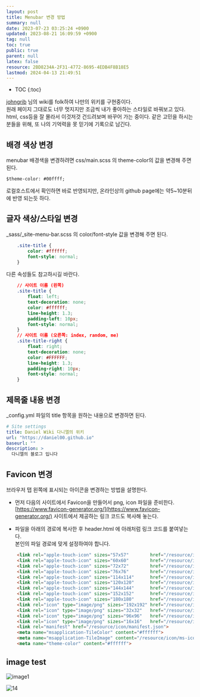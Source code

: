 ```yaml
---
layout: post
title: Menubar 변경 방법
summary: null
date: 2023-07-23 03:25:24 +0900
updated: 2023-08-21 16:09:59 +0900
tag: null
toc: true
public: true
parent: null
latex: false
resource: 2BD8234A-2F31-4772-8695-4EDB4F8B18E5
lastmod: 2024-04-13 21:49:51
---
```

* TOC
{:toc}

[johngrib]( http://johngrib.github.io ) 님의 wiki를 folk하여 나만의 위키를 구현중이다.  
원래 페이지 그대로도 너무 멋지지만 조금씩 내가 좋아하는 스타일로 바꿔보고 있다.  
html, css등을 잘 몰라서 이것저것 건드려보며 바꾸어 가는 중이다.
같은 고민을 하시는 분들을 위해, 또 나의 기억력을 못 믿기에 기록으로 남긴다.

## 배경 색상 변경
menubar 배경색을 변경하려면 css/main.scss 의 theme-color의 값을 변경해 주면 된다.  

```
$theme-color: #00ffff;
```
로컬호스트에서 확인하면 바로 반영되지만, 온라인상의 github page에는 약5~10분뒤에 반영 되는듯 하다.

## 글자 색상/스타일 변경  
\_sass/\_site-menu-bar.scss 의 color/font-style 값을 변경해 주면 된다.
```css
    .site-title {
        color: #ffffff;
        font-style: normal;
    }
```

다른 속성들도 참고하시길 바란다.
```css
    // 사이트 이름 (왼쪽)
    .site-title {
        float: left;
        text-decoration: none;
        color: #ffffff;
        line-height: 1.3;
        padding-left: 10px;
        font-style: normal;
    }
    // 사이트 이름 (오른쪽: index, random, me)
    .site-title-right {
        float: right;
        text-decoration: none;
        color: #FFFFFF;
        line-height: 1.3;
        padding-right: 10px;
        font-style: normal;
    }
```

## 제목줄 내용 변경
\_config.yml 파일의 title 항목을 원하는 내용으로 변경하면 된다.  

```yml
# Site settings
title: Daniel Wiki 다니엘의 위키
url: "https://daniel00.github.io"
baseurl: ""
description: >
  다니엘의 블로그 입니다
```


## Favicon 변경
브라우저 탭 왼쪽에 표시되는 아이콘을 변경하는 방법을 설명한다.  

* 먼저 다음의 사이트에서 Favicon을 만들어서 png, icon 파일을 준비한다.  
[https://www.favicon-generator.org/](https://www.favicon-generator.org/)
사이트에서 제공하는 링크 코드도 복사해 놓는다.

* 파일을 아래의 경로에 복사한 후 header.html 에 아래처럼 링크 코드를 붙여넣는다.  
  본인의 파일 경로에 맞게 설정하여야 합니다.

```html
    <link rel="apple-touch-icon" sizes="57x57"        href="/resource/icon/apple-icon-57x57.png">
    <link rel="apple-touch-icon" sizes="60x60"        href="/resource/icon/apple-icon-60x60.png">
    <link rel="apple-touch-icon" sizes="72x72"        href="/resource/icon/apple-icon-72x72.png">
    <link rel="apple-touch-icon" sizes="76x76"        href="/resource/icon/apple-icon-76x76.png">
    <link rel="apple-touch-icon" sizes="114x114"      href="/resource/icon/apple-icon-114x114.png">
    <link rel="apple-touch-icon" sizes="120x120"      href="/resource/icon/apple-icon-120x120.png">
    <link rel="apple-touch-icon" sizes="144x144"      href="/resource/icon/apple-icon-144x144.png">
    <link rel="apple-touch-icon" sizes="152x152"      href="/resource/icon/apple-icon-152x152.png">
    <link rel="apple-touch-icon" sizes="180x180"      href="/resource/icon/apple-icon-180x180.png">
    <link rel="icon" type="image/png" sizes="192x192" href="/resource/icon/android-icon-192x192.png">
    <link rel="icon" type="image/png" sizes="32x32"   href="/resource/icon/favicon-32x32.png">
    <link rel="icon" type="image/png" sizes="96x96"   href="/resource/icon/favicon-96x96.png">
    <link rel="icon" type="image/png" sizes="16x16"   href="/resource/icon/favicon-16x16.png">
    <link rel="manifest" href="/resource/icon/manifest.json">
    <meta name="msapplication-TileColor" content="#ffffff">
    <meta name="msapplication-TileImage" content="/resource/icon/ms-icon-144x144.png">
    <meta name="theme-color" content="#ffffff">
```


## image test
![image1](../assets/img/image1.png)

![14](../assets/img/14.png)

